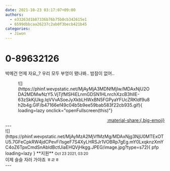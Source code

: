```yaml
---
date: 2021-10-23 03:17:07+09:00
authors:
  - e33263d1b87336b76b75b0cb342615e1
  - 6599dbbcaa26237c2ab0f3becb421b45
categories:
  - Jiwon
---
```


# 0-89632126

<div class="post-container" markdown="1">
<div class="content-container md-sidebar__scrollwrap" markdown="1">

박메건 언제 자요,,? 우리 모두 부엉이 됐나봐.. 밤잠이 없어.. <br>
<figure markdown="1">
![](https://phinf.wevpstatic.net/MjAyMjA3MDNfMjIw/MDAxNjU2ODA2MDMwNzY5.VjTjfMSHiELnmGDSN1HLnrchXzcB3hlIE-63zSkKjUkg.lqVVvASoeJyXkbLHWxBN5FGPyaYFUcZRKldf9u8h2b4g.GIF/b47166ef49c04b5b9ee59bab583f22cb935.gif){ loading=lazy onclick="openFullscreen(this)"}
</figure>


</div>
</div>

<div style="text-align: right;" markdown="1">
<a href="https://weverse.io/fromis9/fanpost/0-89632126" style="text-align: right;">:material-share:{.big-emoji}</a>
</div>
---

<div class="comments-container md-sidebar__scrollwrap" markdown="1">
<div class="comment" markdown="1">
<div class='id-container' markdown="1">
![](https://phinf.wevpstatic.net/MjAyMzA2MjVfMzMg/MDAxNjg3NjU0MTExOTU5.7GFeCpkRW4jdCPevFi1sgeF7S4XyLHRSJr1VOBRp7gEg.mY0LxqknzXmYC4oZ6TpxCmdSnAbldBctUiaEHQVjHkgg.JPEG/image.jpg?type=s72){ pfp loading=lazy }
**<span class="artist">지원</span>** <small>Oct 23 2021, 03:20</small><br>
</div>
<div class='comment-body' markdown="1">
이제 슬슬 자러 가야죠 ㅎㄹㅎ
</div>
</div>
</div>
---
